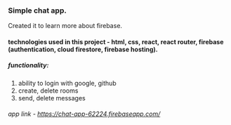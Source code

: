 ### Simple chat app. 
Created it to learn more about firebase.
#### technologies used in this project - html, css, react, react router, firebase (authentication, cloud firestore, firebase hosting).
##### functionality: 
1. ability to login with google, github
2. create, delete rooms
3. send, delete messages
###### app link - https://chat-app-62224.firebaseapp.com/
